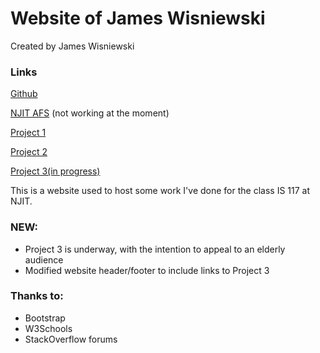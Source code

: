 # Website of James Wisniewski

Created by James Wisniewski

### Links

[Github](https://jimsgims.github.io/MyWebsite_IS117/)

[NJIT AFS](https://web.njit.edu/~jsw36/is117mywebsite/docs/index.html) (not working at the moment)

[Project 1](https://jimsgims.github.io/MyWebsite_IS117/project1.html)

[Project 2](https://jimsgims.github.io/MyWebsite_IS117/project2.html)

[Project 3(in progress)](https://jimsgims.github.io/MyWebsite_IS117/project3.html)

This is a website used to host some work I've done for the class IS 117 at NJIT.

### NEW:
- Project 3 is underway, with the intention to appeal to an elderly audience
- Modified website header/footer to include links to Project 3

### Thanks to:
- Bootstrap
- W3Schools
- StackOverflow forums